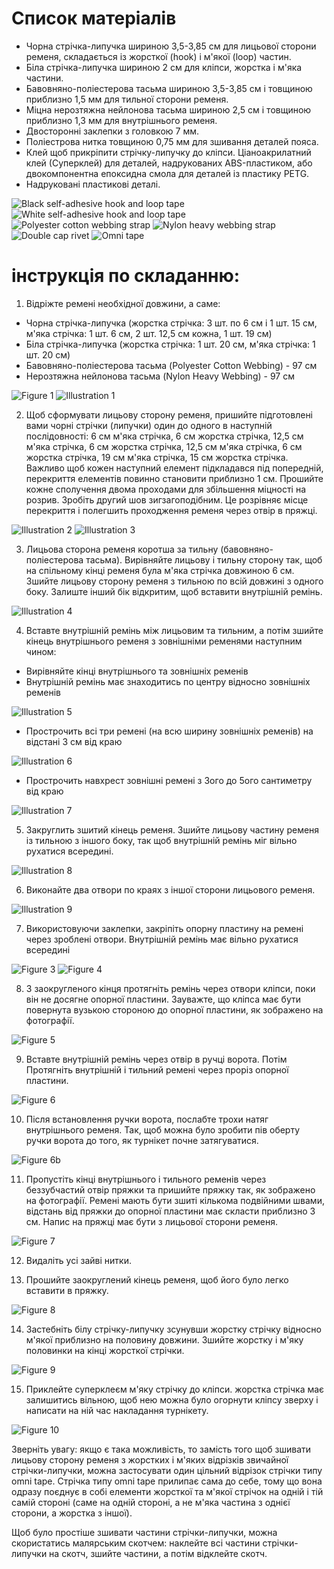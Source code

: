 # Список матеріалів
* Чорна стрічка-липучка шириною 3,5-3,85 см для лицьової сторони ременя, складається із жорсткої (hook) і м'якої (loop) частин.
* Біла стрічка-липучка шириною 2 см для кліпси, жорстка і м'яка частини.
* Бавовняно-поліестерова тасьма шириною 3,5-3,85 см і товщиною приблизно 1,5 мм для тильної сторони ременя.
* Міцна нерозтяжна нейлонова тасьма шириною 2,5 см і товщиною приблизно 1,3 мм для внутрішнього ременя.
* Двосторонні заклепки з головкою 7 мм.
* Поліестрова нитка товщиною 0,75 мм для зшивання деталей пояса.
* Клей щоб прикріпити стрічку-липучку до кліпси. Ціаноакрилатний клей (Суперклей) для деталей, надрукованих ABS-пластиком, або двокомпонентна епоксидна смола для деталей із пластику PETG.
* Надруковані пластикові деталі.

![Black self-adhesive hook and loop tape](../assets/instructions/part1.jpg)
![White self-adhesive hook and loop tape](../assets/instructions/part2.jpg)
![Polyester cotton webbing strap](../assets/instructions/part3.jpg)
![Nylon heavy webbing strap](../assets/instructions/part4.jpg)
![Double cap rivet](../assets/instructions/part5.jpg)
![Omni tape](../assets/instructions/part6.jpg)

# інструкція по складанню:
1. Відріжте ремені необхідної довжини, а саме:
 * Чорна стрічка-липучка (жорстка стрічка: 3 шт. по 6 см і 1 шт. 15 см, м'яка стрічка: 1 шт. 6 см, 2 шт. 12,5 см кожна, 1 шт. 19 см)
 * Біла стрічка-липучка (жорстка стрічка: 1 шт. 20 см, м'яка стрічка: 1 шт. 20 см)
 * Бавовняно-поліестерова тасьма (Polyester Cotton Webbing) - 97 см
 * Нерозтяжна нейлонова тасьма (Nylon Heavy Webbing) - 97 см

![Figure 1](../assets/instructions/figure1.jpg)
![Illustration 1](../assets/instructions/illustration1.jpg)

2. Щоб сформувати лицьову сторону ременя, пришийте підготовлені вами чорні стрічки (липучки) один до одного в наступній послідовності: 6 см м'яка стрічка, 6 см жорстка стрічка, 12,5 см м'яка стрічка, 6 см жорстка стрічка, 12,5 см м'яка стрічка, 6 см жорстка стрічка, 19 см м'яка стрічка, 15 см жорстка стрічка. Важливо щоб кожен наступний елемент підкладався під попередній, перекриття елементів повинно становити приблизно 1 см. Прошийте кожне сполучення двома проходами для збільшення міцності на розрив. Зробіть другий шов зигзагоподібним. Це розрівняє місце перекриття і полегшить проходження ременя через отвір в пряжці.

![Illustration 2](../assets/instructions/illustration2.jpg)
![Illustration 3](../assets/instructions/illustration3.jpg)

3. Лицьова сторона ременя коротша за тильну (бавовняно-поліестерова тасьма). Вирівняйте лицьову і тильну сторону так, щоб на спільному кінці ременя була м'яка стрічка довжиною 6 см. Зшийте лицьову сторону ременя з тильною по всій довжині з одного боку. Залиште інший бік відкритим, щоб вставити внутрішній ремінь. 

![Illustration 4](../assets/instructions/illustration4.jpg)

4. Вставте внутрішній ремінь між лицьовим та тильним, а потім зшийте кінець внутрішнього ременя з зовнішніми ременями наступним чином:
  * Вирівняйте кінці внутрішнього та зовнішніх ременів
  * Внутрішній ремінь має знаходитись по центру відносно зовнішніх ременів

![Illustration 5](../assets/instructions/illustration5.jpg)

  * Прострочить всі три ремені (на всю ширину зовнішніх ременів) на відстані 3 см від краю

![Illustration 6](../assets/instructions/illustration6.jpg)

  * Прострочить навхрест зовнішні ремені з 3ого до 5ого сантиметру від краю

![Illustration 7](../assets/instructions/illustration7.jpg)

5. Закруглить зшитий кінець ременя. Зшийте лицьову частину ременя із тильною з іншого боку, так щоб внутрішній ремінь міг вільно рухатися всередині.

![Illustration 8](../assets/instructions/illustration8.jpg)

6. Виконайте два отвори по краях з іншої сторони лицьового ременя.

![Illustration 9](../assets/instructions/illustration9.jpg)

7. Використовуючи заклепки, закріпіть опорну пластину на ремені через зроблені отвори. Внутрішній ремінь має вільно рухатися всередині

![Figure 3](../assets/instructions/figure3.jpg)
![Figure 4](../assets/instructions/figure4.jpg)

8. З заокругленого кінця протягніть ремінь через отвори кліпси, поки він не досягне опорної пластини. Зауважте, що кліпса має бути повернута вузькою стороною до опорної пластини, як зображено на фотографії.

![Figure 5](../assets/instructions/figure5.jpg)

9. Вставте внутрішній ремінь через отвір в ручці ворота. Потім Протягніть внутрішній і тильний ремені через проріз опорної  пластини.

![Figure 6](../assets/instructions/figure6.jpg)

10. Після встановлення ручки ворота, послабте трохи натяг внутрішнього ременя. Так, щоб можна було зробити пів оберту ручки ворота до того, як турнікет почне затягуватися.

![Figure 6b](../assets/instructions/figure6b.jpg)

11. Пропустіть кінці внутрішнього і тильного ременів через беззубчастий отвір пряжки та пришийте пряжку так, як зображено на фотографії. Ремені мають бути зшиті кількома подвійними швами, відстань від пряжки до опорної пластини має скласти приблизно 3 см. Напис на пряжці має бути з лицьової сторони ременя.

![Figure 7](../assets/instructions/figure7.jpg)

12. Видаліть усі зайві нитки.

13. Прошийте заокруглений кінець ременя, щоб його було легко вставити в пряжку.

![Figure 8](../assets/instructions/figure8.jpg)

14. Застебніть білу стрічку-липучку зсунувши жорстку стрічку відносно м'якої приблизно на половину довжини. Зшийте жорстку і м'яку половинки на кінці жорсткої стрічки.

![Figure 9](../assets/instructions/figure9.jpg)

15. Приклейте суперклеєм м'яку стрічку до кліпси. жорстка стрічка має залишитись вільною, щоб нею можна було огорнути кліпсу зверху і написати на ній час накладання турнікету.

![Figure 10](../assets/instructions/figure10.jpg)

Зверніть увагу:  якщо є така можливість, то замість того щоб зшивати лицьову сторону ременя з жорстких і м'яких відрізків звичайної стрічки-липучки, можна застосувати один цільний відрізок стрічки типу omni tape. Стрічка типу omni tape прилипає сама до себе, тому що вона одразу поєднує в собі елементи жорсткої та м'якої стрічок на одній і тій самій стороні (саме на одній стороні, а не м'яка частина з однієї сторони, а жорстка з іншої).

Щоб було простіше зшивати частини стрічки-липучки, можна скористатись малярським скотчем: наклейте всі частини стрічки-липучки на скотч, зшийте частини, а потім відклейте скотч.